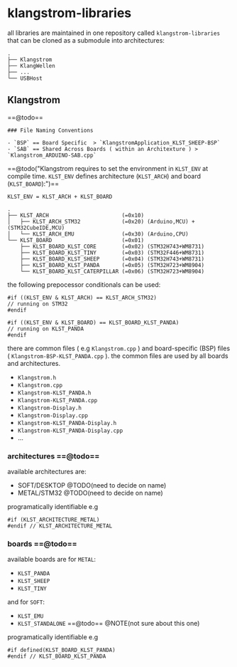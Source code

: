 # klangstrom-libraries

all libraries are maintained in one repository called `klangstrom-libraries` that can be cloned as a submodule into architectures:

```
.
├── Klangstrom
├── KlangWellen
├── ...
└── USBHost
```

## Klangstrom

==@todo==
```
### File Naming Conventions

- `BSP` == Board Specific  > `KlangstromApplication_KLST_SHEEP-BSP`
- `SAB` == Shared Across Boards ( within an Architexture ) > `Klangstrom_ARDUINO-SAB.cpp`
```

==@todo("Klangstrom requires to set the environment in `KLST_ENV` at compile time. `KLST_ENV` defines architecture (`KLST_ARCH`) and board (`KLST_BOARD`):")==

```
KLST_ENV = KLST_ARCH + KLST_BOARD

.
├── KLST_ARCH                       (=0x10)
│   ├── KLST_ARCH_STM32             (=0x20) (Arduino,MCU) + (STM32CubeIDE,MCU)
│   └── KLST_ARCH_EMU               (=0x30) (Arduino,CPU)
└── KLST_BOARD                      (=0x01)
    ├── KLST_BOARD_KLST_CORE        (=0x02) (STM32H743+WM8731)
    ├── KLST_BOARD_KLST_TINY        (=0x03) (STM32F446+WM8731)
    ├── KLST_BOARD_KLST_SHEEP       (=0x04) (STM32H743+WM8731)
    ├── KLST_BOARD_KLST_PANDA       (=0x05) (STM32H723+WM8904)
    └── KLST_BOARD_KLST_CATERPILLAR (=0x06) (STM32H723+WM8904)
```

the following prepocessor conditionals can be used:

```
#if ((KLST_ENV & KLST_ARCH) == KLST_ARCH_STM32)
// running on STM32
#endif

#if ((KLST_ENV & KLST_BOARD) == KLST_BOARD_KLST_PANDA)
// running on KLST_PANDA
#endif
```

there are common files ( e.g `Klangstrom.cpp` ) and board-specific (BSP) files ( `Klangstrom-BSP-KLST_PANDA.cpp` ). the common files are used by all boards and architectures.

- `Klangstrom.h`
- `Klangstrom.cpp`
- `Klangstrom-KLST_PANDA.h`
- `Klangstrom-KLST_PANDA.cpp`
- `Klangstrom-Display.h`
- `Klangstrom-Display.cpp`
- `Klangstrom-KLST_PANDA-Display.h`
- `Klangstrom-KLST_PANDA-Display.cpp`
- ...

### architectures ==@todo==

available architectures are:

- SOFT/DESKTOP @TODO(need to decide on name)
- METAL/STM32 @TODO(need to decide on name)

programatically identifiable e.g

```
#if (KLST_ARCHITECTURE_METAL)
#endif // KLST_ARCHITECTURE_METAL
```

### boards ==@todo==

available boards are for `METAL`:

- `KLST_PANDA`
- `KLST_SHEEP`
- `KLST_TINY`

and for `SOFT`:

- `KLST_EMU`
- `KLST_STANDALONE` ==@todo== @NOTE(not sure about this one)

programatically identifiable e.g

```
#if defined(KLST_BOARD_KLST_PANDA)
#endif // KLST_BOARD_KLST_PANDA
```
